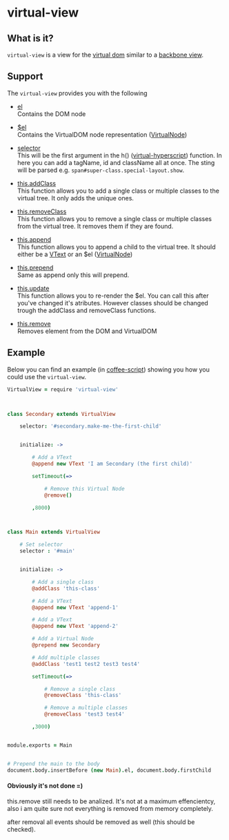 # virtual-view



## What is it?

`virtual-view` is a view for the [virtual dom](https://github.com/Matt-Esch/virtual-dom) similar to a [backbone view](http://backbonejs.org/#View).



## Support

The `virtual-view` provides you with the following

- [el](https://github.com/hawkerboy7/virtual-view/blob/master/src/virtual-view.coffee#L65)<br>
	Contains the DOM node

- [$el](https://github.com/hawkerboy7/virtual-view/blob/master/src/virtual-view.coffee#L65)<br>
	Contains the VirtualDOM node representation ([VirtualNode](https://github.com/Matt-Esch/virtual-dom/blob/master/virtual-hyperscript/README.md))

- [selector](https://github.com/Matt-Esch/virtual-dom/blob/master/virtual-hyperscript/README.md)<br>
	This will be the first argument in the h() ([virtual-hyperscript](https://github.com/Matt-Esch/virtual-dom/blob/master/virtual-hyperscript/README.md)) function.
	In here you can add a tagName, id and className all at once.
	The sting will be parsed e.g. `span#super-class.special-layout.show`.

- [this.addClass](https://github.com/hawkerboy7/virtual-view/blob/master/src/virtual-view.coffee#L74)<br>
	This function allows you to add a single class or multiple classes to the virtual tree. It only adds the unique ones.

- [this.removeClass](https://github.com/hawkerboy7/virtual-view/blob/master/src/virtual-view.coffee#L95)<br>
	This function allows you to remove a single class or multiple classes from the virtual tree. It removes them if they are found.

- [this.append](https://github.com/hawkerboy7/virtual-view/blob/master/src/virtual-view.coffee#L125)<br>
	This function allows you to append a child to the virtual tree. It should either be a [VText](https://github.com/Matt-Esch/virtual-dom#example---creating-a-vtree-using-the-objects-directly) or an $el ([VirtualNode](https://github.com/Matt-Esch/virtual-dom/blob/master/virtual-hyperscript/README.md))

- [this.prepend](https://github.com/hawkerboy7/virtual-view/blob/master/src/virtual-view.coffee#L140)<br>
	Same as append only this will prepend.

- [this.update](https://github.com/hawkerboy7/virtual-view/blob/master/src/virtual-view.coffee#L159)<br>
	This function allows you to re-render the $el. You can call this after you've changed it's atributes. However classes should be changed trough the addClass and removeClass functions.

- [this.remove](https://github.com/hawkerboy7/virtual-view/blob/master/src/virtual-view.coffee#L168)<br>
	Removes element from the DOM and VirtualDOM


## Example

Below you can find an example (in [coffee-script](https://github.com/jashkenas/coffeescript)) showing you how you could use the `virtual-view`.


```coffeescript
VirtualView = require 'virtual-view'



class Secondary extends VirtualView

	selector: '#secondary.make-me-the-first-child'


	initialize: ->

		# Add a VText
		@append new VText 'I am Secondary (the first child)'

		setTimeout(=>

			# Remove this Virtual Node
			@remove()

		,8000)



class Main extends VirtualView

	# Set selector
	selector : '#main'


	initialize: ->

		# Add a single class
		@addClass 'this-class'

		# Add a VText
		@append new VText 'append-1'

		# Add a VText
		@append new VText 'append-2'

		# Add a Virtual Node
		@prepend new Secondary

		# Add multiple classes
		@addClass 'test1 test2 test3 test4'

		setTimeout(=>

			# Remove a single class
			@removeClass 'this-class'

			# Remove a multiple classes
			@removeClass 'test3 test4'

		,3000)


module.exports = Main


# Prepend the main to the body
document.body.insertBefore (new Main).el, document.body.firstChild
```



#### Obviously it's not done =)

this.remove still needs to be analized. It's not at a maximum effencientcy, also i am quite sure not everything is removed from memory completely.

after removal all events should be removed as well (this should be checked).